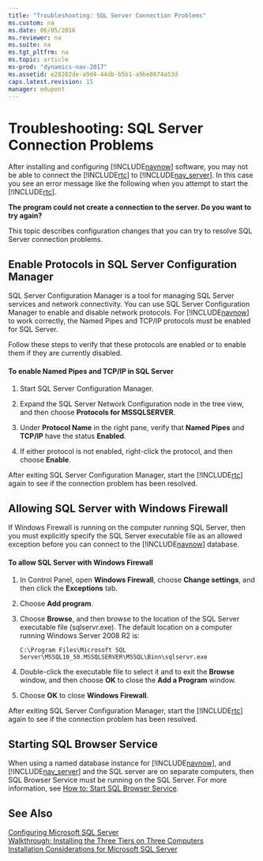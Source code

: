 ```yaml
---
title: "Troubleshooting: SQL Server Connection Problems"
ms.custom: na
ms.date: 06/05/2016
ms.reviewer: na
ms.suite: na
ms.tgt_pltfrm: na
ms.topic: article
ms-prod: "dynamics-nav-2017"
ms.assetid: e28202de-a9d4-44db-b5b1-a9be8674a53d
caps.latest.revision: 15
manager: edupont
---
```

# Troubleshooting: SQL Server Connection Problems
After installing and configuring [!INCLUDE[navnow](includes/navnow_md.md)] software, you may not be able to connect the [!INCLUDE[rtc](includes/rtc_md.md)] to [!INCLUDE[nav_server](includes/nav_server_md.md)]. In this case you see an error message like the following when you attempt to start the [!INCLUDE[rtc](includes/rtc_md.md)].  
  
 **The program could not create a connection to the server. Do you want to try again?**  
  
 This topic describes configuration changes that you can try to resolve SQL Server connection problems.  
  
## Enable Protocols in SQL Server Configuration Manager  
 SQL Server Configuration Manager is a tool for managing SQL Server services and network connectivity. You can use SQL Server Configuration Manager to enable and disable network protocols. For [!INCLUDE[navnow](includes/navnow_md.md)] to work correctly, the Named Pipes and TCP/IP protocols must be enabled for SQL Server.  
  
 Follow these steps to verify that these protocols are enabled or to enable them if they are currently disabled.  
  
#### To enable Named Pipes and TCP/IP in SQL Server  
  
1.  Start SQL Server Configuration Manager.  
  
2.  Expand the SQL Server Network Configuration node in the tree view, and then choose **Protocols for MSSQLSERVER**.  
  
3.  Under **Protocol Name** in the right pane, verify that **Named Pipes** and **TCP/IP** have the status **Enabled**.  
  
4.  If either protocol is not enabled, right-click the protocol, and then choose **Enable**.  
  
 After exiting SQL Server Configuration Manager, start the [!INCLUDE[rtc](includes/rtc_md.md)] again to see if the connection problem has been resolved.  
  
## Allowing SQL Server with Windows Firewall  
 If Windows Firewall is running on the computer running SQL Server, then you must explicitly specify the SQL Server executable file as an allowed exception before you can connect to the [!INCLUDE[navnow](includes/navnow_md.md)] database.  
  
#### To allow SQL Server with Windows Firewall  
  
1.  In Control Panel, open **Windows Firewall**, choose **Change settings**, and then click the **Exceptions** tab.  
  
2.  Choose **Add program**.  
  
3.  Choose **Browse**, and then browse to the location of the SQL Server executable file \(sqlservr.exe\). The default location on a computer running Windows Server 2008 R2 is:  
  
    ```  
    C:\Program Files\Microsoft SQL Server\MSSQL10_50.MSSQLSERVER\MSSQL\Binn\sqlservr.exe  
    ```  
  
4.  Double-click the executable file to select it and to exit the **Browse** window, and then choose **OK** to close the **Add a Program** window.  
  
5.  Choose **OK** to close **Windows Firewall**.  
  
 After exiting SQL Server Configuration Manager, start the [!INCLUDE[rtc](includes/rtc_md.md)] again to see if the connection problem has been resolved.  
  
## Starting SQL Browser Service  
 When using a named database instance for [!INCLUDE[navnow](includes/navnow_md.md)], and [!INCLUDE[nav_server](includes/nav_server_md.md)] and the SQL server are on separate computers, then SQL Browser Service must be running on the SQL Server. For more information, see [How to: Start SQL Browser Service](How-to--Start-SQL-Browser-Service.md).  
  
## See Also  
 [Configuring Microsoft SQL Server](Configuring-Microsoft-SQL-Server.md)   
 [Walkthrough: Installing the Three Tiers on Three Computers](Walkthrough--Installing-the-Three-Tiers-on-Three-Computers.md)   
 [Installation Considerations for Microsoft SQL Server](Installation-Considerations-for-Microsoft-SQL-Server.md)